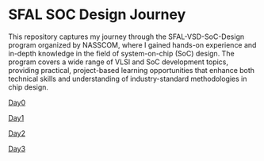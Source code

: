 # SFAL SOC Design Journey
This repository captures my journey through the SFAL-VSD-SoC-Design program organized by NASSCOM, where I gained hands-on experience and in-depth knowledge in the field of system-on-chip (SoC) design. The program covers a wide range of VLSI and SoC development topics, providing practical, project-based learning opportunities that enhance both technical skills and understanding of industry-standard methodologies in chip design.

[Day0](/Day0/)

[Day1](/Day1/)

[Day2](/Day2/)

[Day3](/Day3/)


